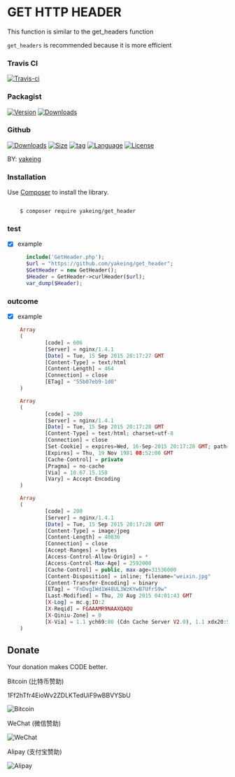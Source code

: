 # GET HTTP HEADER

This function is similar to the get_headers function

` get_headers ` is recommended because it is more efficient

### Travis CI

[![Travis-ci](https://api.travis-ci.org/yakeing/get_header.svg)](https://travis-ci.org/yakeing/get_header)

### Packagist

[![Version](http://img.shields.io/packagist/v/yakeing/get_header.svg)](https://packagist.org/packages/yakeing/get_header)
[![Downloads](http://img.shields.io/packagist/dt/yakeing/get_header.svg)](https://packagist.org/packages/yakeing/get_header)

### Github

[![Downloads](https://img.shields.io/github/downloads/yakeing/get_header/total.svg)](https://github.com/yakeing/get_header)
[![Size](https://img.shields.io/github/size/yakeing/get_header/src/get_header/GetHeader.php.svg)](https://github.com/yakeing/get_header)
[![tag](https://img.shields.io/github/tag/yakeing/get_header.svg)](https://github.com/yakeing/get_header)
[![Language](https://oauth.applinzi.com/Badge/4D4D4D/Language/F66000/PHP/image.svg)](https://github.com/yakeing/get_header)
[![License](https://oauth.applinzi.com/Badge/4D4D4D/License/007EC6/MPL-2.0/image.svg)](https://github.com/yakeing/get_header)

BY: [yakeing](http://weibo.com/yakeing)

### Installation

Use [Composer](https://getcomposer.org) to install the library.

```

    $ composer require yakeing/get_header

```

### test

- [x] example
```php
      include('GetHeader.php');
      $url = "https://github.com/yakeing/get_header";
      $GetHeader = new GetHeader();
      $Header = GetHeader->curlHeader($url);
      var_dump($Header);
```

### outcome

- [x] example
```php
    Array
    (
            [code] = 606
            [Server] = nginx/1.4.1
            [Date] = Tue, 15 Sep 2015 20:17:27 GMT
            [Content-Type] = text/html
            [Content-Length] = 464
            [Connection] = close
            [ETag] = "55b07eb9-1d0"
    )

    Array
    (
            [code] = 200
            [Server] = nginx/1.4.1
            [Date] = Tue, 15 Sep 2015 20:17:28 GMT
            [Content-Type] = text/html; charset=utf-8
            [Connection] = close
            [Set-Cookie] = expires=Wed, 16-Sep-2015 20:17:28 GMT; path=/; domain=.sinacloud.com
            [Expires] = Thu, 19 Nov 1981 08:52:00 GMT
            [Cache-Control] = private
            [Pragma] = no-cache
            [Via] = 10.67.15.158
            [Vary] = Accept-Encoding
    )

    Array
    (
            [code] = 200
            [Server] = nginx/1.4.1
            [Date] = Tue, 15 Sep 2015 20:17:28 GMT
            [Content-Type] = image/jpeg
            [Content-Length] = 40836
            [Connection] = close
            [Accept-Ranges] = bytes
            [Access-Control-Allow-Origin] = *
            [Access-Control-Max-Age] = 2592000
            [Cache-Control] = public, max-age=31536000
            [Content-Disposition] = inline; filename="weixin.jpg"
            [Content-Transfer-Encoding] = binary
            [ETag] = "FnDvgIWd1W48UL3WzKYwB7UfrS9w"
            [Last-Modified] = Thu, 20 Aug 2015 04:01:43 GMT
            [X-Log] = mc.g;IO:2
            [X-Reqid] = FGAAAMR9NAAXQAQU
            [X-Qiniu-Zone] = 0
            [X-Via] = 1.1 ych69:80 (Cdn Cache Server V2.0), 1.1 xdx20:5 (Cdn Cache Server V2.0)
    )
```

Donate
---
Your donation makes CODE better.

 Bitcoin (比特币赞助)

 1Ff2hTfr4EioWv2ZDLKTedUiF9wBBVYSbU

 ![Bitcoin](https://oauth.applinzi.com/QR/230/bitcoin%3a1Ff2hTfr4EioWv2ZDLKTedUiF9wBBVYSbU/Bitcoin.png)

 WeChat (微信赞助)

 ![WeChat](https://oauth.applinzi.com/QR/230/wxp%3a%7C%7Cf2f0SOGAUjQ1ALzigoyN7nW8tK68D2oeU3YO/WeChat.png)

 Alipay (支付宝赞助)

 ![Alipay](https://oauth.applinzi.com/QR/230/HTTPS%3a%7C%7CQR.ALIPAY.COM%7CTSX082709YGHVXYUQCWKD6/Alipay.png)

